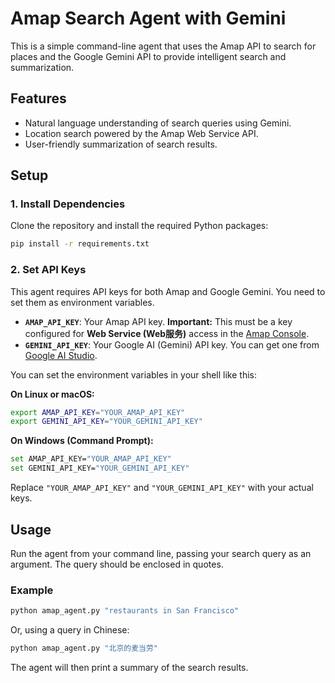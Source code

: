 # Amap Search Agent with Gemini

This is a simple command-line agent that uses the Amap API to search for places and the Google Gemini API to provide intelligent search and summarization.

## Features

-   Natural language understanding of search queries using Gemini.
-   Location search powered by the Amap Web Service API.
-   User-friendly summarization of search results.

## Setup

### 1. Install Dependencies

Clone the repository and install the required Python packages:

```bash
pip install -r requirements.txt
```

### 2. Set API Keys

This agent requires API keys for both Amap and Google Gemini. You need to set them as environment variables.

-   **`AMAP_API_KEY`**: Your Amap API key. **Important:** This must be a key configured for **Web Service (Web服务)** access in the [Amap Console](https://console.amap.com/dev/key/app).
-   **`GEMINI_API_KEY`**: Your Google AI (Gemini) API key. You can get one from [Google AI Studio](https://aistudio.google.com/).

You can set the environment variables in your shell like this:

**On Linux or macOS:**
```bash
export AMAP_API_KEY="YOUR_AMAP_API_KEY"
export GEMINI_API_KEY="YOUR_GEMINI_API_KEY"
```

**On Windows (Command Prompt):**
```bash
set AMAP_API_KEY="YOUR_AMAP_API_KEY"
set GEMINI_API_KEY="YOUR_GEMINI_API_KEY"
```

Replace `"YOUR_AMAP_API_KEY"` and `"YOUR_GEMINI_API_KEY"` with your actual keys.

## Usage

Run the agent from your command line, passing your search query as an argument. The query should be enclosed in quotes.

### Example

```bash
python amap_agent.py "restaurants in San Francisco"
```

Or, using a query in Chinese:

```bash
python amap_agent.py "北京的麦当劳"
```

The agent will then print a summary of the search results.
